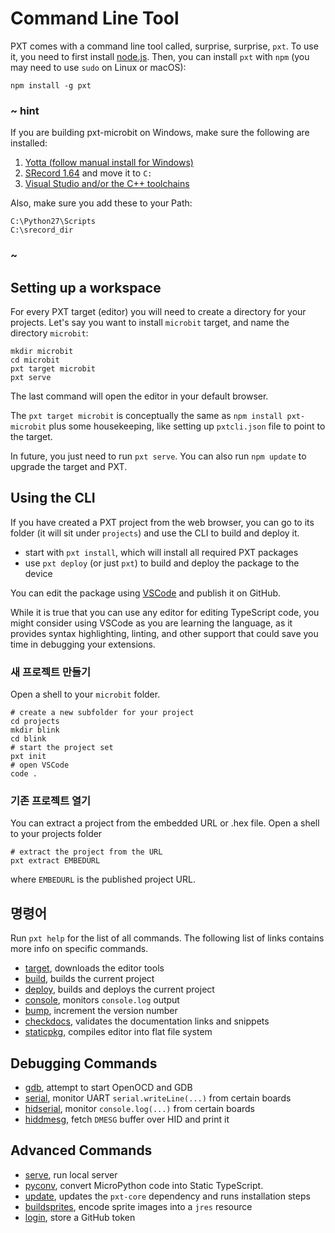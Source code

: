 # Command Line Tool

PXT comes with a command line tool called, surprise, surprise, `pxt`. To use it, you need to first install [node.js](https://nodejs.org). Then, you can install `pxt` with `npm` (you may need to use `sudo` on Linux or macOS):

    npm install -g pxt
    

### ~ hint

If you are building pxt-microbit on Windows, make sure the following are installed:

1. [Yotta (follow manual install for Windows)](http://docs.yottabuild.org/#installing-on-windows)
2. [SRecord 1.64](https://sourceforge.net/projects/srecord/files/srecord-win32/1.64/) and move it to ```C:```
3. [Visual Studio and/or the C++ toolchains](https://www.visualstudio.com/downloads/)

Also, make sure you add these to your Path:

    C:\Python27\Scripts
    C:\srecord_dir
    

### ~

## Setting up a workspace

For every PXT target (editor) you will need to create a directory for your projects. Let's say you want to install `microbit` target, and name the directory `microbit`:

    mkdir microbit
    cd microbit
    pxt target microbit
    pxt serve
    

The last command will open the editor in your default browser.

The `pxt target microbit` is conceptually the same as `npm install pxt-microbit` plus some housekeeping, like setting up `pxtcli.json` file to point to the target.

In future, you just need to run `pxt serve`. You can also run `npm update` to upgrade the target and PXT.

## Using the CLI

If you have created a PXT project from the web browser, you can go to its folder (it will sit under `projects`) and use the CLI to build and deploy it.

* start with `pxt install`, which will install all required PXT packages
* use `pxt deploy` (or just `pxt`) to build and deploy the package to the device

You can edit the package using [VSCode](https://code.visualstudio.com/) and publish it on GitHub.

While it is true that you can use any editor for editing TypeScript code, you might consider using VSCode as you are learning the language, as it provides syntax highlighting, linting, and other support that could save you time in debugging your extensions.

### 새 프로젝트 만들기

Open a shell to your `microbit` folder.

    # create a new subfolder for your project
    cd projects
    mkdir blink
    cd blink
    # start the project set
    pxt init
    # open VSCode
    code .
    

### 기존 프로젝트 열기

You can extract a project from the embedded URL or .hex file. Open a shell to your projects folder

    # extract the project from the URL
    pxt extract EMBEDURL
    

where `EMBEDURL` is the published project URL.

## 명령어

Run `pxt help` for the list of all commands. The following list of links contains more info on specific commands.

* [target](/cli/target), downloads the editor tools
* [build](/cli/build), builds the current project
* [deploy](/cli/deploy), builds and deploys the current project
* [console](/cli/console), monitors `console.log` output
* [bump](/cli/bump), increment the version number
* [checkdocs](/cli/checkdocs), validates the documentation links and snippets
* [staticpkg](/cli/staticpkg), compiles editor into flat file system

## Debugging Commands

* [gdb](/cli/gdb), attempt to start OpenOCD and GDB
* [serial](/cli/serial), monitor UART `serial.writeLine(...)` from certain boards
* [hidserial](/cli/hidserial), monitor `console.log(...)` from certain boards
* [hiddmesg](/cli/hiddmesg), fetch `DMESG` buffer over HID and print it

## Advanced Commands

* [serve](/cli/serve), run local server
* [pyconv](/cli/pyconv), convert MicroPython code into Static TypeScript.
* [update](/cli/update), updates the `pxt-core` dependency and runs installation steps
* [buildsprites](/cli/buildsprites), encode sprite images into a `jres` resource
* [login](/cli/login), store a GitHub token